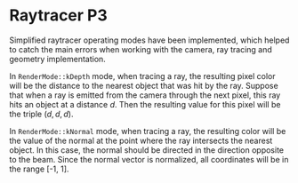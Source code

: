 # Raytracer P3
Simplified raytracer operating modes have been implemented, which helped to catch the main errors when working with the camera, ray tracing and geometry implementation.

In `RenderMode::kDepth` mode, when tracing a ray, the resulting pixel color will be the distance to the nearest object that was hit by the ray. Suppose that when a ray is emitted from the camera through the next pixel, this ray hits an object at a distance $`d`$. Then the resulting value for this pixel will be the triple $`(d, d, d)`$.

In `RenderMode::kNormal` mode, when tracing a ray, the resulting color will be the value of the normal at the point where the ray intersects the nearest object. In this case, the normal should be directed in the direction opposite to the beam. Since the normal vector is normalized, all coordinates will be in the range [-1, 1].
